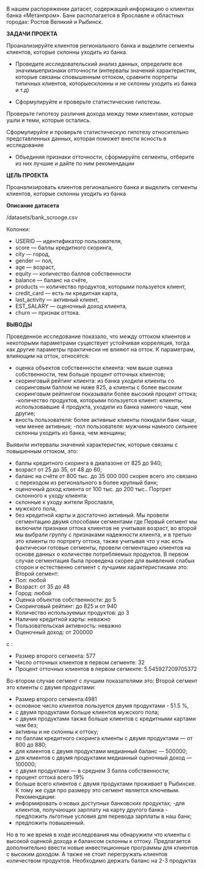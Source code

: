 В нашем распоряжении датасет, содержащий информацию о клиентах банка «Метанпром». Банк располагается в Ярославле и областных городах: Ростов Великий и Рыбинск.
 
**ЗАДАЧИ ПРОЕКТА**

Проанализируйте клиентов регионального банка и выделите сегменты клиентов,
которые склонны уходить из банка.

- Проведите исследовательский анализ данных, определите все значимыепризнаки отточности (интервалы значений характеристик, которые связаны сповышенным оттоком, сравните портреты типичных клиентов, которыесклонны и не склонны уходить из банка и т.д)

- Сформулируйте и проверьте статистические гипотезы.

Проверьте гипотезу различия дохода между теми клиентами, которые
ушли и теми, которые остались.

Сформулируйте и проверьте статистическую гипотезу относительно
представленных данных, которая поможет внести ясность в исследование

- Объединяя признаки отточности, сформируйте сегменты, отберите из них лучшие и дайте по ним рекомендации

**ЦЕЛЬ ПРОЕКТА**

Проанализировать клиентов регионального банка и выделить сегменты клиентов, которые склонны уходить из банка

**Описание датасета**

/datasets/bank_scrooge.csv

Колонки:
- USERID — идентификатор пользователя,
- score — баллы кредитного скоринга,
- city — город,
- gender — пол,
- age — возраст,
- equity — количество баллов собственности
- balance — баланс на счёте,
- products — количество продуктов, которыми пользуется клиент,
- credit_card — есть ли кредитная карта,
- last_activity — активный клиент,
- EST_SALARY — оценочный доход клиента,
- сhurn — признак оттока.

**ВЫВОДЫ**

 Проведенное исследование показало, что между оттоком клиентов и некоторыми параметрами существует устойчивая корреляция, тогда как другие параметры практически не влияют на отток.
К параметрам, влияющим на отток, относятся:
- оценка объектов собственности клиента: чем выше оценка собственности, тем больше процент отточных клиентов;
- скоринговый рейтинг клиента: из банка уходили клиенты со скоринговым баллом не ниже 825, а клиенты с более высоким скоринговым рейтингом показывали более высокий процент оттока;
-количество продуктов, которыми пользуется клиент: клиенты, использовавшие 4 продукта, уходили из банка намного чаще, чем другие;
- вность пользователя: более активные клиенты покидали банк чаще, чем менее активные;
-пол пользователя: мужчины намного сильнее склонны уходить из банка, чем женщины;

Выявили интервалы значений характеристик, которые связаны с повышенным оттоком, это:
- баллы кредитного скоринга в диапазоне от 825 до 940;
- возраст от 25 до 35, от 48 до 60;
- баланс на счёте от 800 тыс. до 35 000 000 скорее всего это связано с переходом из регионального в более крупный банк;
- оценочный доход клиента от 100 тыс. до 200 тыс..
Портрет склонного к уходу клиента:
- склонные к уходу жители Ярославля,
- мужского пола,
- без кредитной карты и достаточно активный.
Мы провели сегментацию двумя способами  сегментами где Первый сегмент мы включили признаки оттока клиентов не учитывая возраст, во второй мы выбрали группу с признаками надежности клиента, и в третью это клиенты по портрету оттока, также учитывая что у нас есть фактически готовые сегменты, провели сегментацию клиентов на основе данных о количестве потребляемых продуктов.
В первом случае сегментация была проведена скорее для выявления слабых сторон и естественно сегмент с лучшими характеристиками это:
Второй сегмент:
- Пол:  любой
- Возраст: от 35 до 48
- Город: любой
- Оценка объектов собственности: до 5 
- Скоринговый рейтинг: до 825 и от 940
- Количество используемых продуктов: до 3
- Наличие кредитной карты: неважно
- Пользовательская активность: неважно
-  Оценочный доход: от 200000

с :
- Размер второго сегмента: 577
- Число отточных клиентов в первом сегменте: 32
- Процент отточных клиентов в первом сегменте: 5.545927209705372

Во-втором случае сегмент с лучшим показателями это:
Второй сегмент это клиенты с двумя продуктами:
- Размер второго сегмента:4981
- основное число клиентов пользуется двумя продуктами - 51.5 %, 
- с двумя продуктами больше клиентов мужского пола;
- с двумя продуктами также больше клиентов с кредитными картами чем без;
- активны и не склонны к оттоку;
- по баллам кредитного скоринга клиенты с двумя продуктами — от 800 до 880;
- для клиентов с двумя продуктами медианный баланс — 500000;
- для клиентов с двумя продуктами медианный оценочный доход — 100000;
- с двумя продуктами —  в среднем 3 балла собственности;
- процент оттока всего 19%
- больше всего клиентов с двумя продуктами проживает в Рыбинске.
К тому же судя про размеру это сегмент является ключевым.
Рекомендации:
- информировать о новых доступных банковских продуктах;
-для клиентов, получающих зарплату на карту другого банка - предложить льготные условия для перевода зарплаты в наш банк;
- предложить повышенный.

Но в то же время в ходе исследования мы обнаружили что клиенты с высокой оценкой дохода и балансом склонны к оттоку. Предлагается дополнительно ввести новые инвестиционные программы для клиентов с высоким доходом. А также не стоит перегружать клиентов количеством продуктов. Необходимо держать баланс на 2-3 продуктах  
